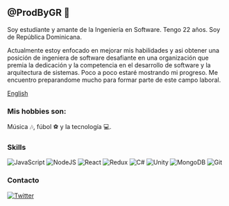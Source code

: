 ## @ProdByGR 👋
Soy estudiante y amante de la Ingeniería en Software. Tengo 22 años. Soy de República Dominicana.

Actualmente estoy enfocado en mejorar mis habilidades y asi obtener una posición de ingeniera de software desafiante en una organización que premia la dedicación y la competencia en el desarrollo de software y la arquitectura de sistemas. Poco a poco estaré mostrando mi progreso. Me encuentro preparandome mucho para formar parte de este campo laboral. 

[English](https://github.com/prodbygr/prodbygr/blob/main/README_ENG.md)

### Mis hobbies son: 
Música 🎶, fúbol ⚽ y la tecnología 💻.

### Skills
![JavaScript](https://img.shields.io/badge/javascript%20-%23323330.svg?&style=for-the-badge&logo=javascript&logoColor=%23F7DF1E) 
![NodeJS](https://img.shields.io/badge/node.js%20-%2343853D.svg?&style=for-the-badge&logo=node.js&logoColor=white)
![React](https://img.shields.io/badge/react%20-%2320232a.svg?&style=for-the-badge&logo=react&logoColor=%2361DAFB)
![Redux](https://img.shields.io/badge/redux%20-%23593d88.svg?&style=for-the-badge&logo=redux&logoColor=white)
![C#](https://img.shields.io/badge/c%23%20-%23239120.svg?&style=for-the-badge&logo=c-sharp&logoColor=white)
![Unity](https://img.shields.io/badge/unity%20-%23000000.svg?&style=for-the-badge&logo=unity&logoColor=white)
![MongoDB](https://img.shields.io/badge/MongoDB-%234ea94b.svg?&style=for-the-badge&logo=mongodb&logoColor=white)
![Git](https://img.shields.io/badge/git%20-%23F05033.svg?&style=for-the-badge&logo=git&logoColor=white)

### Contacto
[![Twitter](https://img.shields.io/badge/ProdByGR%20-%231DA1F2.svg?&style=for-the-badge&logo=Twitter&logoColor=white)](https://twitter.com/ProdByGR)
